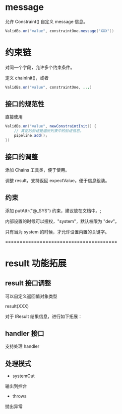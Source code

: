 
# message

允许 Constraint() 自定义 message 信息。

```java
ValidBs.on("value", constraintOne.message("XXX"))
```

# 约束链

对同一个字段，允许多个约束条件。

定义 chainInit()，或者

```java
ValidBs.on("value", constraintOne, ...)
```

## 接口的规范性

直接使用

```java
ValidBs.on("value", newConstraintInit() {
    // 真正的验证是遍历列表中的验证信息。
    pipeline.add();
})
```

## 接口的调整

添加 Chains 工具类，便于使用。

调整 result，支持返回 expectValue，便于信息组装。

## 约束

添加 putAttr("@_SYS") 约束，建议放在文档中。;

内部设置的时候可以授权，"system"，默认权限为 "dev"。

只有当为 system 的时候，才允许设置内置的关键字。

=======================================

# result 功能拓展

## result 接口调整

可以自定义返回值对象类型

<T> result(XXX)

对于 IResult 结果信息，进行如下拓展：

## handler 接口

支持处理 handler

## 处理模式

- systemOut

输出到控台

- throws

抛出异常
